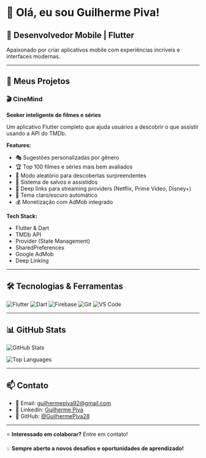 # 👋 Olá, eu sou Guilherme Piva!

## 🚀 Desenvolvedor Mobile | Flutter

Apaixonado por criar aplicativos mobile com experiências incríveis e interfaces modernas.

---

## 📱 Meus Projetos

### 🎬 CineMind
**Seeker inteligente de filmes e séries**

Um aplicativo Flutter completo que ajuda usuários a descobrir o que assistir usando a API do TMDb.

**Features:**
- 🎭 Sugestões personalizadas por gênero
- 🏆 Top 100 filmes e séries mais bem avaliados
- 🎲 Modo aleatório para descobertas surpreendentes
- 💾 Sistema de salvos e assistidos
- 🔗 Deep links para streaming providers (Netflix, Prime Video, Disney+)
- 🎨 Tema claro/escuro automático
- 💰 Monetização com AdMob integrado

**Tech Stack:**
- Flutter & Dart
- TMDb API
- Provider (State Management)
- SharedPreferences
- Google AdMob
- Deep Linking

---

## 🛠️ Tecnologias & Ferramentas

![Flutter](https://img.shields.io/badge/Flutter-02569B?style=for-the-badge&logo=flutter&logoColor=white)
![Dart](https://img.shields.io/badge/Dart-0175C2?style=for-the-badge&logo=dart&logoColor=white)
![Firebase](https://img.shields.io/badge/Firebase-FFCA28?style=for-the-badge&logo=firebase&logoColor=black)
![Git](https://img.shields.io/badge/Git-F05032?style=for-the-badge&logo=git&logoColor=white)
![VS Code](https://img.shields.io/badge/VS_Code-007ACC?style=for-the-badge&logo=visual-studio-code&logoColor=white)

---

## 📊 GitHub Stats

![GitHub Stats](https://github-readme-stats.vercel.app/api?username=GuilhermePiva28&show_icons=true&theme=tokyonight)

![Top Languages](https://github-readme-stats.vercel.app/api/top-langs/?username=GuilhermePiva28&layout=compact&theme=tokyonight)

---

## 📫 Contato

- 📧 Email: guilhermepiva92@gmail.com
- 💼 LinkedIn: [Guilherme Piva](https://www.linkedin.com/in/guilhermepiva92)
- 🐙 GitHub: [@GuilhermePiva28](https://github.com/GuilhermePiva28)

---

⭐ **Interessado em colaborar?** Entre em contato!

💡 **Sempre aberto a novos desafios e oportunidades de aprendizado!**
